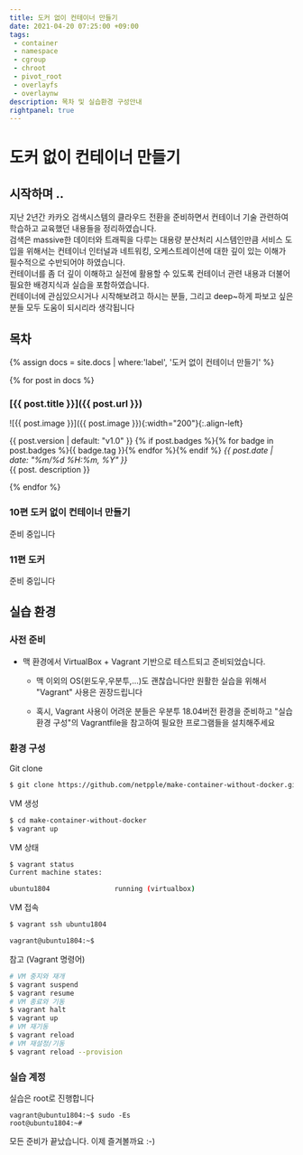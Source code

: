 ```yaml
---
title: 도커 없이 컨테이너 만들기
date: 2021-04-20 07:25:00 +09:00
tags: 
 - container
 - namespace
 - cgroup
 - chroot
 - pivot_root 
 - overlayfs
 - overlaynw
description: 목차 및 실습환경 구성안내
rightpanel: true
---
```


# 도커 없이 컨테이너 만들기


## 시작하며 ..

지난 2년간 카카오 검색시스템의 클라우드 전환을 준비하면서 컨테이너 기술 관련하여 학습하고 교육했던 내용들을 정리하였습니다.  
검색은 massive한 데이터와 트래픽을 다루는 대용량 분산처리 시스템인만큼 서비스 도입을 위해서는 컨테이너 인터널과 네트워킹,
오케스트레이션에 대한 깊이 있는 이해가 필수적으로 수반되어야 하였습니다.    
컨테이너를 좀 더 깊이 이해하고 실전에 활용할 수 있도록 컨테이너 관련 내용과 더불어 필요한 배경지식과 실습을 포함하였습니다.  
컨테이너에 관심있으시거나 시작해보려고 하시는 분들, 그리고 deep~하게 파보고 싶은 분들 모두 도움이 되시리라 생각됩니다

## 목차

{% assign docs = site.docs | where:'label', '도커 없이 컨테이너 만들기' %}

{% for post in docs %}
### [{{ post.title }}]({{ post.url }})

![{{ post.image }}]({{ post.image }}){:width="200"}{:.align-left}

<span class="badge badge-info">{{ post.version | default: "v1.0" }}</span>
{% if post.badges %}{% for badge in post.badges %}<span class="badge badge-{{ badge.type }}">{{ badge.tag }}</span>{% endfor %}{% endif %}
<span class="post-date" style="font-style: italic;">{{ post.date | date: "%m/%d %H:%m, %Y" }}</span>  
{{ post. description }}


{% endfor %}


### 10편 도커 없이 컨테이너 만들기

준비 중입니다

### 11편 도커 

준비 중입니다

## 실습 환경

### 사전 준비 

- 맥 환경에서 VirtualBox + Vagrant 기반으로 테스트되고 준비되었습니다.
  - 맥 이외의 OS(윈도우,우분투,...)도 괜찮습니다만 원활한 실습을 위해서 "Vagrant" 사용은 권장드립니다
    
  - 혹시, Vagrant 사용이 어려운 분들은 우분투 18.04버전 환경을 준비하고 "실습환경 구성"의 Vagrantfile을 참고하여 필요한 프로그램들을 설치해주세요
  

### 환경 구성

Git clone
```bash
$ git clone https://github.com/netpple/make-container-without-docker.git
```

VM 생성
```bash
$ cd make-container-without-docker
$ vagrant up
```

VM 상태
```bash
$ vagrant status
Current machine states:

ubuntu1804                running (virtualbox)
```

VM 접속
```bash
$ vagrant ssh ubuntu1804

vagrant@ubuntu1804:~$
```

참고 (Vagrant 명령어)
```bash
# VM 중지와 재개
$ vagrant suspend
$ vagrant resume
# VM 종료와 기동
$ vagrant halt
$ vagrant up
# VM 재기동
$ vagrant reload
# VM 재설정/기동
$ vagrant reload --provision
```

### 실습 계정
실습은 root로 진행합니다
```shell
vagrant@ubuntu1804:~$ sudo -Es
root@ubuntu1804:~#
```

모든 준비가 끝났습니다. 이제 즐겨볼까요 :-)